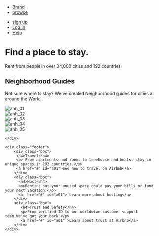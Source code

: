 <!DOCTYPE html>
<html>
<head>
    <title> assigment2</title>
    <meta charset="UTF-8"/>
    <link href="../css/project2.1.css" rel="stylesheet" type="text/css">
    <link href="https://fonts.googleapis.com/css?family=Jomolhari|Spectral&display=swap" rel="stylesheet">
</head>
<body>
    <div class="menu">
      <ul class="ul1">
        <li id="li1"> <a href="../html5/Brand.html" target="_blank">Brand</a></li>
        <li id="li1"> <a href="../html5/Browse.html" target="_blank">browse</a></li>
      </ul>
      <ul class="ul2">
        <li id="li2"> <a href="#">sign up</a></li>
        <li id="li2"> <a href="#">Log In</a></li>
        <li id="li2"> <a href="#"> Help</a></li>
      </ul>
      </div>
    <div class="header">
        <div class="content">
          <h1> Find a place to stay.</h1>
          <p>Rent from people in over 34,000 cities and 192 countries.</p>
        </div> 
    </div>
    <div class="section">
        <div class="image">
         <h2 id="head01">Neighborhood Guides</h2>
        <p id="para01">Not sure where to stay? We've created Neighborhood guides for cities all around the World.</p>
        </div>
        <div class="column">
           <div class="column1">
               <div id="img1">
              <img src="../img/image00.png" alt="anh_01" />
              </div>
              <div id="img2">
               <img  src="../img/image02.png" alt="anh_02" />
               </div>
          </div>
          <div class="column1">
                <div id="img1">
               <img src="../img/image01.png" alt="anh_03"  />
            </div>
               <div id="img2">
                <img src="../img/image03.png" alt="anh_04" />
            </div>
          </div>
      <div class="column1"> 
             <img src="../img/image05.png" alt="anh_05" />
          </div>
        </div>
          
        
    </div>
    
    <div class="footer">
        <div class="box">
         <h4>Travel</h4>
         <p> From apartments and rooms to treehouse and boats: stay in unique spaces in 192 countries.</p>
         <a href="#" id="a01">See how to travel on Airbnb</a>
        </div>
        <div class="box">
          <h4>Host</h4>
          <p>Renting out your unused space could pay your bills or fund your next vacation.</p>
          <a  href="#" id="a01"> Learn more about hosting</a>
        </div>
        <div class="box"> 
           <h4>Trust and Safety</h4>
           <p>From Verified ID to our worldwiwe customer support team,We've got your back.</p>
           <a href="#" id="a01" >Learn about trust at Airbnb</a>
        </div>
    </div>

    
</body>
</html>
